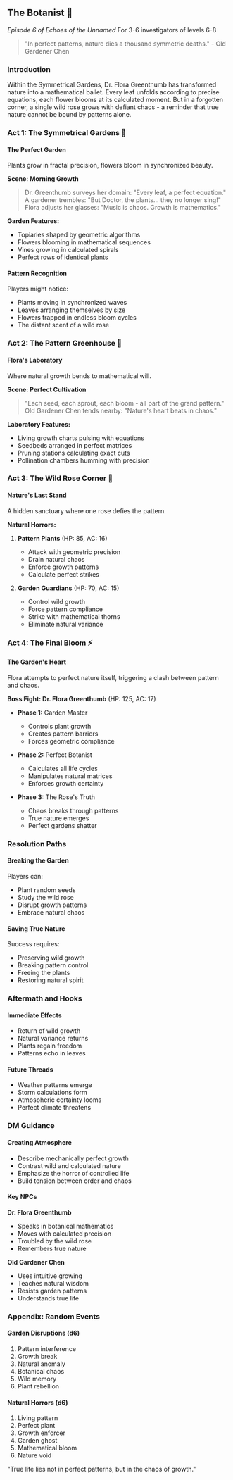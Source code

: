 ## The Botanist 🌿
*Episode 6 of Echoes of the Unnamed*
For 3-6 investigators of levels 6-8

> "In perfect patterns, nature dies a thousand symmetric deaths." - Old Gardener Chen

### Introduction
Within the Symmetrical Gardens, Dr. Flora Greenthumb has transformed nature into a mathematical ballet. Every leaf unfolds according to precise equations, each flower blooms at its calculated moment. But in a forgotten corner, a single wild rose grows with defiant chaos - a reminder that true nature cannot be bound by patterns alone.

### Act 1: The Symmetrical Gardens 🌳

#### The Perfect Garden
Plants grow in fractal precision, flowers bloom in synchronized beauty.

**Scene: Morning Growth**
> Dr. Greenthumb surveys her domain: "Every leaf, a perfect equation."
> A gardener trembles: "But Doctor, the plants... they no longer sing!"
> Flora adjusts her glasses: "Music is chaos. Growth is mathematics."

**Garden Features:**
- Topiaries shaped by geometric algorithms
- Flowers blooming in mathematical sequences
- Vines growing in calculated spirals
- Perfect rows of identical plants

#### Pattern Recognition
Players might notice:
- Plants moving in synchronized waves
- Leaves arranging themselves by size
- Flowers trapped in endless bloom cycles
- The distant scent of a wild rose

### Act 2: The Pattern Greenhouse 🌺

#### Flora's Laboratory
Where natural growth bends to mathematical will.

**Scene: Perfect Cultivation**
> "Each seed, each sprout, each bloom - all part of the grand pattern."
> Old Gardener Chen tends nearby: "Nature's heart beats in chaos."

**Laboratory Features:**
- Living growth charts pulsing with equations
- Seedbeds arranged in perfect matrices
- Pruning stations calculating exact cuts
- Pollination chambers humming with precision

### Act 3: The Wild Rose Corner 🌹

#### Nature's Last Stand
A hidden sanctuary where one rose defies the pattern.

**Natural Horrors:**
1. **Pattern Plants** (HP: 85, AC: 16)
   - Attack with geometric precision
   - Drain natural chaos
   - Enforce growth patterns
   - Calculate perfect strikes

2. **Garden Guardians** (HP: 70, AC: 15)
   - Control wild growth
   - Force pattern compliance
   - Strike with mathematical thorns
   - Eliminate natural variance

### Act 4: The Final Bloom ⚡

#### The Garden's Heart
Flora attempts to perfect nature itself, triggering a clash between pattern and chaos.

**Boss Fight: Dr. Flora Greenthumb** (HP: 125, AC: 17)
- **Phase 1:** Garden Master
  - Controls plant growth
  - Creates pattern barriers
  - Forces geometric compliance

- **Phase 2:** Perfect Botanist
  - Calculates all life cycles
  - Manipulates natural matrices
  - Enforces growth certainty

- **Phase 3:** The Rose's Truth
  - Chaos breaks through patterns
  - True nature emerges
  - Perfect gardens shatter

### Resolution Paths

#### Breaking the Garden
Players can:
- Plant random seeds
- Study the wild rose
- Disrupt growth patterns
- Embrace natural chaos

#### Saving True Nature
Success requires:
- Preserving wild growth
- Breaking pattern control
- Freeing the plants
- Restoring natural spirit

### Aftermath and Hooks

#### Immediate Effects
- Return of wild growth
- Natural variance returns
- Plants regain freedom
- Patterns echo in leaves

#### Future Threads
- Weather patterns emerge
- Storm calculations form
- Atmospheric certainty looms
- Perfect climate threatens

### DM Guidance

#### Creating Atmosphere
- Describe mechanically perfect growth
- Contrast wild and calculated nature
- Emphasize the horror of controlled life
- Build tension between order and chaos

#### Key NPCs

**Dr. Flora Greenthumb**
- Speaks in botanical mathematics
- Moves with calculated precision
- Troubled by the wild rose
- Remembers true nature

**Old Gardener Chen**
- Uses intuitive growing
- Teaches natural wisdom
- Resists garden patterns
- Understands true life

### Appendix: Random Events

#### Garden Disruptions (d6)
1. Pattern interference
2. Growth break
3. Natural anomaly
4. Botanical chaos
5. Wild memory
6. Plant rebellion

#### Natural Horrors (d6)
1. Living pattern
2. Perfect plant
3. Growth enforcer
4. Garden ghost
5. Mathematical bloom
6. Nature void

"True life lies not in perfect patterns, but in the chaos of growth."